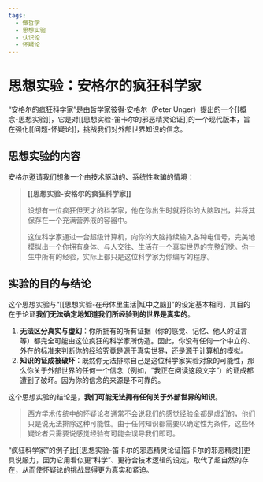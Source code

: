```yaml
---
tags:
  - 做哲学
  - 思想实验
  - 认识论
  - 怀疑论
---
```


# 思想实验：安格尔的疯狂科学家

“安格尔的疯狂科学家”是由哲学家彼得·安格尔（Peter Unger）提出的一个[[概念-思想实验]]，它是对[[思想实验-笛卡尔的邪恶精灵论证]]的一个现代版本，旨在强化[[问题-怀疑论]]，挑战我们对外部世界知识的信念。

## 思想实验的内容

安格尔邀请我们想象一个由技术驱动的、系统性欺骗的情境：

> **[[思想实验-安格尔的疯狂科学家]]**
>
> 设想有一位疯狂但天才的科学家，他在你出生时就将你的大脑取出，并将其保存在一个充满营养液的容器中。
>
> 这位科学家通过一台超级计算机，向你的大脑持续输入各种电信号，完美地模拟出一个你拥有身体、与人交往、生活在一个真实世界的完整幻觉。你一生中所有的经验，实际上都只是这位科学家为你编写的程序。

## 实验的目的与结论

这个思想实验与“[[思想实验-在母体里生活|缸中之脑]]”的设定基本相同，其目的在于论证**我们无法确定地知道我们所经验到的世界是真实的**。

1.  **无法区分真实与虚幻**：你所拥有的所有证据（你的感觉、记忆、他人的证言等）都完全可能由这位疯狂的科学家所伪造。因此，你没有任何一个中立的、外在的标准来判断你的经验究竟是源于真实世界，还是源于计算机的模拟。
2.  **知识的证成被破坏**：既然你无法排除自己是这位科学家实验对象的可能性，那么你关于外部世界的任何一个信念（例如，“我正在阅读这段文字”）的证成都遭到了破坏。因为你的信念的来源是不可靠的。

这个思想实验的结论是，**我们可能无法拥有任何关于外部世界的知识**。

> 西方学术传统中的怀疑论者通常不会说我们的感觉经验全都是虚幻的，他们只是说无法排除这种可能性。由于任何知识都需要以确定性为条件，这些怀疑论者只需要说感觉经验有可能会误导我们即可。

“疯狂科学家”的例子比[[思想实验-笛卡尔的邪恶精灵论证|笛卡尔的邪恶精灵]]更具说服力，因为它用看似更“科学”、更符合技术逻辑的设定，取代了超自然的存在，从而使怀疑论的挑战显得更为真实和紧迫。
